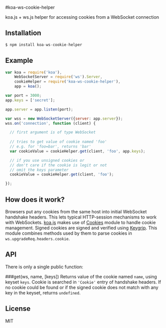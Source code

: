 #koa-ws-cookie-helper

koa.js + ws.js helper for accessing cookies from a WebSocket connection

## Installation

```js
$ npm install koa-ws-cookie-helper
```

## Example

```js
var koa = require('koa'),
    WebSocketServer = require('ws').Server,
    cookieHelper = require('koa-ws-cookie-helper'),
    app = koa();

var port = 3000;
app.keys = ['secret'];

app.server = app.listen(port);

var wss = new WebSocketServer({server: app.server});
wss.on('connection', function (client) {

  // first argument is of type WebSocket
  
  // tries to get value of cookie named 'foo'
  // e.g. for 'foo=bar', returns 'bar'
  var cookieValue = cookieHelper.get(client, 'foo', app.keys);

  // if you use unsigned cookies or 
  // don't care if the cookie is legit or not
  // omit the keys parameter
  cookieValue = cookieHelper.get(client, 'foo'); 

});
```

## How does it work?
Browsers put any cookies from the same host into initial WebSocket handshake headers. This lets typical HTTP-session mechanisms to work with WebSockets. [koa.js](http://github.com/koajs/koa) makes use of [Cookies](http://github.com/expressjs/cookies) module to handle cookie management. Signed cookies are signed and verified using [Keygrip](http://github.com/expressjs/keygrip). This module combines methods used by them to parse cookies in `ws.upgradeReq.headers.cookie`.

## API
There is only a single public function:

###get(ws, name, [keys])
Returns value of the cookie named `name`, using keyset `keys`. Cookie is searched in `'Cookie'` entry of handshake headers. If no cookie could be found or if the signed cookie does not match with any key in the keyset, returns `undefined`.

## License
MIT